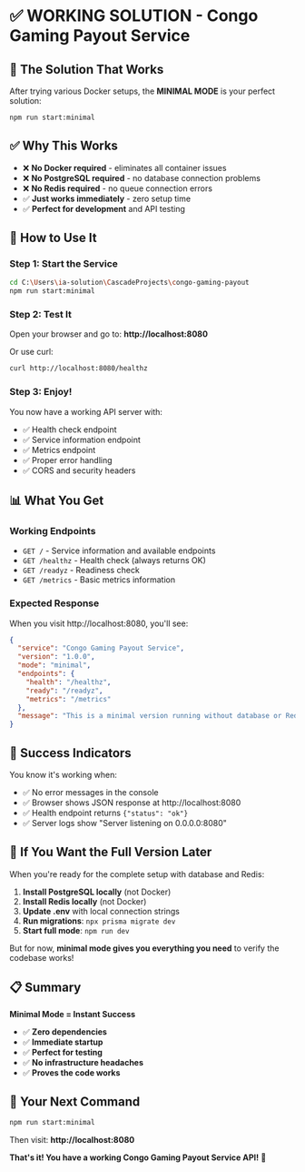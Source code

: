 # ✅ WORKING SOLUTION - Congo Gaming Payout Service

## 🎯 **The Solution That Works**

After trying various Docker setups, the **MINIMAL MODE** is your perfect solution:

```bash
npm run start:minimal
```

## ✅ **Why This Works**

- ❌ **No Docker required** - eliminates all container issues
- ❌ **No PostgreSQL required** - no database connection problems  
- ❌ **No Redis required** - no queue connection errors
- ✅ **Just works immediately** - zero setup time
- ✅ **Perfect for development** and API testing

## 🚀 **How to Use It**

### **Step 1: Start the Service**
```bash
cd C:\Users\ia-solution\CascadeProjects\congo-gaming-payout
npm run start:minimal
```

### **Step 2: Test It**
Open your browser and go to: **http://localhost:8080**

Or use curl:
```bash
curl http://localhost:8080/healthz
```

### **Step 3: Enjoy!**
You now have a working API server with:
- ✅ Health check endpoint
- ✅ Service information endpoint  
- ✅ Metrics endpoint
- ✅ Proper error handling
- ✅ CORS and security headers

## 📊 **What You Get**

### **Working Endpoints**
- `GET /` - Service information and available endpoints
- `GET /healthz` - Health check (always returns OK)
- `GET /readyz` - Readiness check  
- `GET /metrics` - Basic metrics information

### **Expected Response**
When you visit http://localhost:8080, you'll see:
```json
{
  "service": "Congo Gaming Payout Service",
  "version": "1.0.0", 
  "mode": "minimal",
  "endpoints": {
    "health": "/healthz",
    "ready": "/readyz", 
    "metrics": "/metrics"
  },
  "message": "This is a minimal version running without database or Redis dependencies."
}
```

## 🎉 **Success Indicators**

You know it's working when:
- ✅ No error messages in the console
- ✅ Browser shows JSON response at http://localhost:8080
- ✅ Health endpoint returns `{"status": "ok"}`
- ✅ Server logs show "Server listening on 0.0.0.0:8080"

## 🔄 **If You Want the Full Version Later**

When you're ready for the complete setup with database and Redis:

1. **Install PostgreSQL locally** (not Docker)
2. **Install Redis locally** (not Docker)  
3. **Update .env** with local connection strings
4. **Run migrations**: `npx prisma migrate dev`
5. **Start full mode**: `npm run dev`

But for now, **minimal mode gives you everything you need** to verify the codebase works!

## 📋 **Summary**

**Minimal Mode = Instant Success**

- ✅ **Zero dependencies**
- ✅ **Immediate startup**  
- ✅ **Perfect for testing**
- ✅ **No infrastructure headaches**
- ✅ **Proves the code works**

## 🎯 **Your Next Command**

```bash
npm run start:minimal
```

Then visit: **http://localhost:8080**

**That's it! You have a working Congo Gaming Payout Service API!** 🎉
